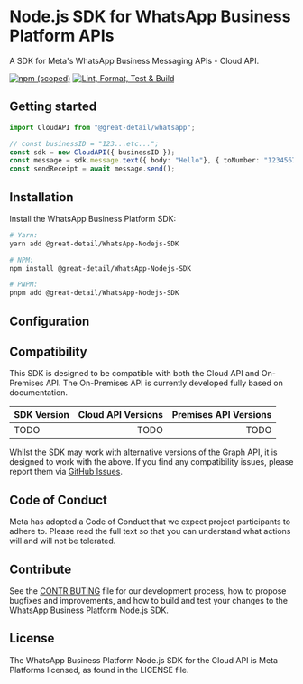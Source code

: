 <!-- Copyright (c) Meta Platforms, Inc. and affiliates.
All rights reserved.

This source code is licensed under the license found in the
LICENSE file in the root directory of this source tree.
-->

# Node.js SDK for WhatsApp Business Platform APIs

A SDK for Meta's WhatsApp Business Messaging APIs - Cloud API.

[![npm (scoped)][]][sdk-npmjs]
[![Lint, Format, Test & Build][]][sdk-ci]

[npm (scoped)]: https://img.shields.io/npm/v/%40great-detail/whatsapp
[sdk-npmjs]: https://www.npmjs.com/package/@great-detail/whatsapp
[Lint, Format, Test & Build]: https://github.com/great-detail/WhatsApp-Nodejs-SDK/actions/workflows/nodejs.ci.yml/badge.svg
[sdk-ci]: https://github.com/great-detail/WhatsApp-Nodejs-SDK/actions/workflows/nodejs.ci.yml

## Getting started

<!-- TODO -->

```typescript
import CloudAPI from "@great-detail/whatsapp";

// const businessID = "123...etc...";
const sdk = new CloudAPI({ businessID });
const message = sdk.message.text({ body: "Hello"}, { toNumber: "1234567890" });
const sendReceipt = await message.send();
```

## Installation

Install the WhatsApp Business Platform SDK:

```bash
# Yarn:
yarn add @great-detail/WhatsApp-Nodejs-SDK

# NPM:
npm install @great-detail/WhatsApp-Nodejs-SDK

# PNPM:
pnpm add @great-detail/WhatsApp-Nodejs-SDK
```

## Configuration

<!-- TODO -->

## Compatibility

This SDK is designed to be compatible with both the Cloud API and On-Premises
API. The On-Premises API is currently developed fully based on documentation.

| SDK Version | Cloud API Versions | Premises API Versions |
| :---------- | -----------------: | --------------------: |
| TODO        |               TODO |                  TODO |

Whilst the SDK may work with alternative versions of the Graph API, it is
designed to work with the above. If you find any compatibility issues, please
report them via [GitHub Issues](https://github.com/great-detail/WhatsApp-Nodejs-SDK/issues).

## Code of Conduct

Meta has adopted a Code of Conduct that we expect project participants to adhere to. Please read the full text so that you can understand what actions will and will not be tolerated.

## Contribute

See the [CONTRIBUTING](CONTRIBUTING.md) file for our development process, how to propose bugfixes and improvements, and how to build and test your changes to the WhatsApp Business Platform Node.js SDK.

## License

The WhatsApp Business Platform Node.js SDK for the Cloud API is Meta Platforms licensed, as found in the LICENSE file.

